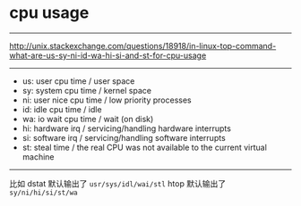 # cpu usage

---

http://unix.stackexchange.com/questions/18918/in-linux-top-command-what-are-us-sy-ni-id-wa-hi-si-and-st-for-cpu-usage

---

+ us: user cpu time      / user space
+ sy: system cpu time    / kernel space
+ ni: user nice cpu time / low priority processes
+ id: idle cpu time      / idle
+ wa: io wait cpu time   / wait (on disk)
+ hi: hardware irq       / servicing/handling hardware interrupts
+ si: software irq       / servicing/handling software interrupts
+ st: steal time         / the real CPU was not available to the current virtual machine

---

比如
dstat 默认输出了 `usr/sys/idl/wai/stl`
htop 默认输出了 `sy/ni/hi/si/st/wa`
